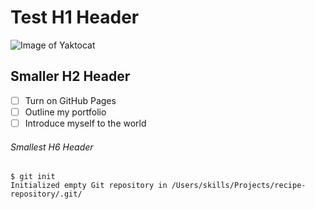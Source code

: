 # Test H1 Header
![Image of Yaktocat](https://octodex.github.com/images/yaktocat.png)
## Smaller H2 Header
- [ ] Turn on GitHub Pages
- [ ] Outline my portfolio
- [ ] Introduce myself to the world
###### Smallest H6 Header
```
$ git init
Initialized empty Git repository in /Users/skills/Projects/recipe-repository/.git/
```
